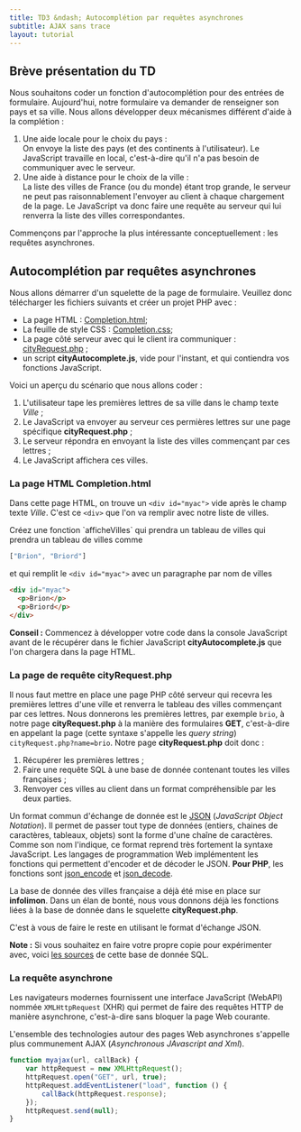 ```yaml
---
title: TD3 &ndash; Autocomplétion par requêtes asynchrones
subtitle: AJAX sans trace
layout: tutorial
---
```



## Brève présentation du TD

Nous souhaitons coder un fonction d'autocomplétion pour des entrées de formulaire. Aujourd'hui, notre formulaire va demander de renseigner son pays et sa ville. Nous allons développer deux mécanismes différent d'aide à la complétion :

1. Une aide locale pour le choix du pays :  
   On envoye la liste des pays (et des continents à l'utilisateur). Le JavaScript travaille en local, c'est-à-dire qu'il n'a pas besoin de communiquer avec le serveur.
2. Une aide à distance pour le choix de la ville :  
   La liste des villes de France (ou du monde) étant trop grande, le serveur ne peut pas raisonnablement l'envoyer au client à chaque chargement de la page. Le JavaScript va donc faire une requête au serveur qui lui renverra la liste des villes correspondantes.

Commençons par l'approche la plus intéressante conceptuellement : les requêtes asynchrones.

## Autocomplétion par requêtes asynchrones

Nous allons démarrer d'un squelette de la page de formulaire. Veuillez donc télécharger les fichiers suivants et créer un projet PHP avec :

* La page HTML : [Completion.html]({{site.baseurl}}/assets/CitySelect/Completion.html);
* La feuille de style CSS : [Completion.css]({{site.baseurl}}/assets/CitySelect/Completion.css);
* La page côté serveur avec qui le client ira communiquer : [cityRequest.php]({{site.baseurl}}/assets/CitySelect/cityRequest.php) ;
* un script **cityAutocomplete.js**, vide pour l'instant, et qui contiendra vos fonctions JavaScript.

<!--
**Note :** Notre projet contiendra une page dynamique en PHP. Tenez-en compte lorsque vous créez votre dossier contenant la page Web de ce TD.
-->

Voici un aperçu du scénario que nous allons coder :

1. L'utilisateur tape les premières lettres de sa ville dans le champ texte *Ville* ;
2. Le JavaScript va envoyer au serveur ces permières lettres sur une page spécifique **cityRequest.php** ;
3. Le serveur répondra en envoyant la liste des villes commençant par ces lettres ;
4. Le JavaScript affichera ces villes.

### La page HTML Completion.html

Dans cette page HTML, on trouve un `<div id="myac">` vide après le champ texte *Ville*. C'est ce `<div>` que l'on va remplir avec notre liste de villes.

<div class="exercise">
Créez une fonction `afficheVilles` qui prendra un tableau de villes qui prendra un tableau de villes comme 

```javascript
["Brion", "Briord"]
```
et qui remplit le `<div id="myac">` avec un paragraphe par nom de villes

```html
<div id="myac">
  <p>Brion</p>
  <p>Briord</p>
</div>
```

**Conseil :** Commencez à développer votre code dans la console JavaScript avant de le récupérer dans le fichier JavaScript **cityAutocomplete.js** que l'on chargera dans la page HTML.
</div>

### La page de requête cityRequest.php

Il nous faut mettre en place une page PHP côté serveur qui recevra les premières lettres d'une ville et renverra le tableau des villes commençant par ces lettres. Nous donnerons les premières lettres, par exemple `brio`, à notre page **cityRequest.php** à la manière des formulaires **GET**, c'est-à-dire en appelant la page (cette syntaxe s'appelle les *query string*) `cityRequest.php?name=brio`. Notre page **cityRequest.php** doit donc :

1. Récupérer les premières lettres ; 
2. Faire une requête SQL à une base de donnée contenant toutes les villes françaises ; 
3. Renvoyer ces villes au client dans un format compréhensible par les deux parties.

Un format commun d'échange de donnée est le [JSON](https://developer.mozilla.org/fr/docs/JSON) (*JavaScript Object Notation*). Il permet de passer tout type de données (entiers, chaines de caractères, tableaux, objets) sont la forme d'une chaîne de caractères. Comme son nom l'indique, ce format reprend très fortement la syntaxe JavaScript.
Les langages de programmation Web implémentent les fonctions qui permettent d'encoder et de décoder le JSON. **Pour PHP**, les fonctions sont [json_encode](http://php.net/manual/fr/function.json-encode.php) et [json_decode](http://php.net/manual/fr/function.json-decode.php).

La base de donnée des villes française a déjà été mise en place sur **infolimon**. Dans un élan de bonté, nous vous donnons déjà les fonctions liées à la base de donnée dans le squelette **cityRequest.php**. 

<div class="exercise">
C'est à vous de faire le reste en utilisant le format d'échange JSON.
</div>


**Note :** Si vous souhaitez en faire votre propre copie pour expérimenter avec, voici [les sources](https://github.com/pixelastic/sql-french-cities) de cette base de donnée SQL.

### La requête asynchrone

Les navigateurs modernes fournissent une interface JavaScript (WebAPI) nommée `XMLHttpRequest` (XHR) qui permet de faire des requêtes HTTP de manière asynchrone, c'est-à-dire sans bloquer la page Web courante.

L'ensemble des technologies autour des pages Web asynchrones s'appelle plus communement AJAX (*Asynchronous JAvascript and Xml*).

<!--
http://en.wikipedia.org/wiki/Ajax_%28programming%29 :
In the article that coined the term Ajax,[3] Jesse James Garrett explained that the following technologies are incorporated:

HTML (or XHTML) and CSS for presentation
The Document Object Model (DOM) for dynamic display of and interaction with data
XML for the interchange of data, and XSLT for its manipulation
The XMLHttpRequest object for asynchronous communication
JavaScript to bring these technologies together
-->

```javascript
function myajax(url, callBack) {
    var httpRequest = new XMLHttpRequest();
    httpRequest.open("GET", url, true);
    httpRequest.addEventListener("load", function () {
        callBack(httpRequest.response);
    });
    httpRequest.send(null);
}
```


<!-- fonction onClick qui remplira le champ texte avec la valeur --> 
<!-- div exercise : content ::before counter -->
